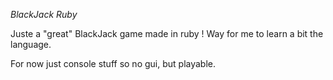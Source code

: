 *BlackJack Ruby*

Juste a "great" BlackJack game made in ruby ! Way for me to learn a bit the language.

For now just console stuff so no gui, but playable.